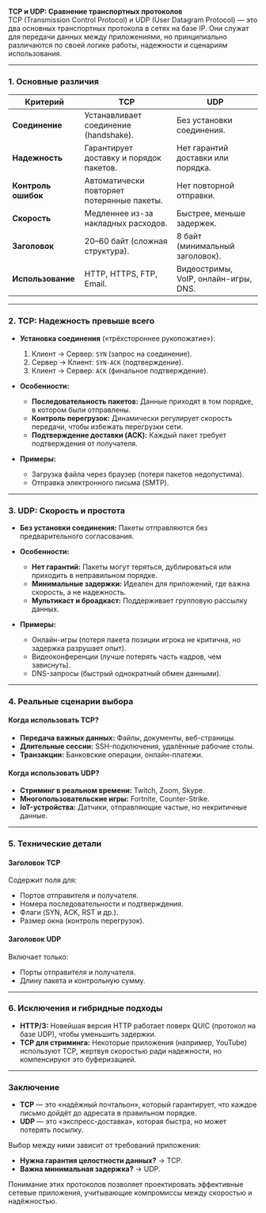 **TCP и UDP: Сравнение транспортных протоколов**  
TCP (Transmission Control Protocol) и UDP (User Datagram Protocol) — это два основных транспортных протокола в сетях на базе IP. Они служат для передачи данных между приложениями, но принципиально различаются по своей логике работы, надежности и сценариям использования.

---

### **1. Основные различия**

| **Критерий**       | **TCP**                                  | **UDP**                                  |
|---------------------|------------------------------------------|------------------------------------------|
| **Соединение**      | Устанавливает соединение (handshake).    | Без установки соединения.                |
| **Надежность**      | Гарантирует доставку и порядок пакетов.  | Нет гарантий доставки или порядка.       |
| **Контроль ошибок** | Автоматически повторяет потерянные пакеты. | Нет повторной отправки.                 |
| **Скорость**        | Медленнее из-за накладных расходов.      | Быстрее, меньше задержек.               |
| **Заголовок**       | 20–60 байт (сложная структура).          | 8 байт (минимальный заголовок).         |
| **Использование**   | HTTP, HTTPS, FTP, Email.                 | Видеостримы, VoIP, онлайн-игры, DNS.    |

---

### **2. TCP: Надежность превыше всего**  
- **Установка соединения** («трёхстороннее рукопожатие»):  
  1. Клиент → Сервер: `SYN` (запрос на соединение).  
  2. Сервер → Клиент: `SYN-ACK` (подтверждение).  
  3. Клиент → Сервер: `ACK` (финальное подтверждение).  

- **Особенности:**  
  - **Последовательность пакетов:** Данные приходят в том порядке, в котором были отправлены.  
  - **Контроль перегрузок:** Динамически регулирует скорость передачи, чтобы избежать перегрузки сети.  
  - **Подтверждение доставки (ACK):** Каждый пакет требует подтверждения от получателя.  

- **Примеры:**  
  - Загрузка файла через браузер (потеря пакетов недопустима).  
  - Отправка электронного письма (SMTP).  

---

### **3. UDP: Скорость и простота**  
- **Без установки соединения:** Пакеты отправляются без предварительного согласования.  
- **Особенности:**  
  - **Нет гарантий:** Пакеты могут теряться, дублироваться или приходить в неправильном порядке.  
  - **Минимальные задержки:** Идеален для приложений, где важна скорость, а не надежность.  
  - **Мультикаст и броадкаст:** Поддерживает групповую рассылку данных.  

- **Примеры:**  
  - Онлайн-игры (потеря пакета позиции игрока не критична, но задержка разрушает опыт).  
  - Видеоконференции (лучше потерять часть кадров, чем зависнуть).  
  - DNS-запросы (быстрый однократный обмен данными).  

---

### **4. Реальные сценарии выбора**  

#### **Когда использовать TCP?**  
- **Передача важных данных:** Файлы, документы, веб-страницы.  
- **Длительные сессии:** SSH-подключения, удалённые рабочие столы.  
- **Транзакции:** Банковские операции, онлайн-платежи.  

#### **Когда использовать UDP?**  
- **Стриминг в реальном времени:** Twitch, Zoom, Skype.  
- **Многопользовательские игры:** Fortnite, Counter-Strike.  
- **IoT-устройства:** Датчики, отправляющие частые, но некритичные данные.  

---

### **5. Технические детали**  

#### **Заголовок TCP**  
Содержит поля для:  
- Портов отправителя и получателя.  
- Номера последовательности и подтверждения.  
- Флаги (SYN, ACK, RST и др.).  
- Размер окна (контроль перегрузок).  

#### **Заголовок UDP**  
Включает только:  
- Порты отправителя и получателя.  
- Длину пакета и контрольную сумму.  

---

### **6. Исключения и гибридные подходы**  
- **HTTP/3:** Новейшая версия HTTP работает поверх QUIC (протокол на базе UDP), чтобы уменьшить задержки.  
- **TCP для стриминга:** Некоторые приложения (например, YouTube) используют TCP, жертвуя скоростью ради надежности, но компенсируют это буферизацией.  

---

### **Заключение**  
- **TCP** — это «надёжный почтальон», который гарантирует, что каждое письмо дойдёт до адресата в правильном порядке.  
- **UDP** — это «экспресс-доставка», которая быстра, но может потерять посылку.  

Выбор между ними зависит от требований приложения:  
- **Нужна гарантия целостности данных?** → TCP.  
- **Важна минимальная задержка?** → UDP.  

Понимание этих протоколов позволяет проектировать эффективные сетевые приложения, учитывающие компромиссы между скоростью и надёжностью.